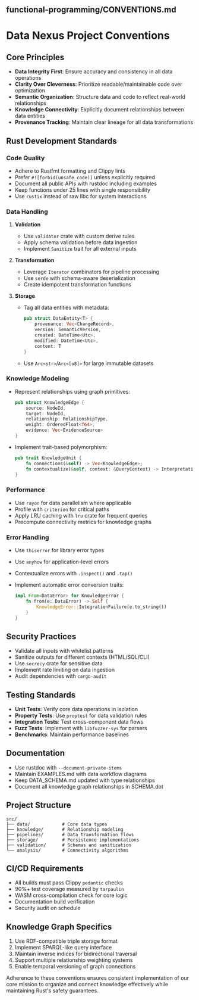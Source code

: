 functional-programming/CONVENTIONS.md
---

# Data Nexus Project Conventions

## Core Principles

- **Data Integrity First**: Ensure accuracy and consistency in all data operations
- **Clarity Over Cleverness**: Prioritize readable/maintainable code over optimization
- **Semantic Organization**: Structure data and code to reflect real-world relationships
- **Knowledge Connectivity**: Explicitly document relationships between data entities
- **Provenance Tracking**: Maintain clear lineage for all data transformations

## Rust Development Standards

### Code Quality

- Adhere to Rustfmt formatting and Clippy lints
- Prefer `#![forbid(unsafe_code)]` unless explicitly required
- Document all public APIs with rustdoc including examples
- Keep functions under 25 lines with single responsibility
- Use `rustix` instead of raw libc for system interactions

### Data Handling

1. **Validation**
   - Use `validator` crate with custom derive rules
   - Apply schema validation before data ingestion
   - Implement `Sanitize` trait for all external inputs

2. **Transformation**
   - Leverage `Iterator` combinators for pipeline processing
   - Use `serde` with schema-aware deserialization
   - Create idempotent transformation functions

3. **Storage**
   - Tag all data entities with metadata:

     ```rust
     pub struct DataEntity<T> {
         provenance: Vec<ChangeRecord>,
         version: SemanticVersion,
         created: DateTime<Utc>,
         modified: DateTime<Utc>,
         content: T
     }
     ```

   - Use `Arc<str>`/`Arc<[u8]>` for large immutable datasets

### Knowledge Modeling

- Represent relationships using graph primitives:

  ```rust
  pub struct KnowledgeEdge {
      source: NodeId,
      target: NodeId,
      relationship: RelationshipType,
      weight: OrderedFloat<f64>,
      evidence: Vec<EvidenceSource>
  }
  ```

- Implement trait-based polymorphism:

  ```rust
  pub trait KnowledgeUnit {
      fn connections(&self) -> Vec<KnowledgeEdge>;
      fn contextualize(&self, context: &QueryContext) -> Interpretation;
  }
  ```

### Performance

- Use `rayon` for data parallelism where applicable
- Profile with `criterion` for critical paths
- Apply LRU caching with `lru` crate for frequent queries
- Precompute connectivity metrics for knowledge graphs

### Error Handling

- Use `thiserror` for library error types
- Use `anyhow` for application-level errors
- Contextualize errors with `.inspect()` and `.tap()`
- Implement automatic error conversion traits:

  ```rust
  impl From<DataError> for KnowledgeError {
      fn from(e: DataError) -> Self {
          KnowledgeError::IntegrationFailure(e.to_string())
      }
  }
  ```

## Security Practices

- Validate all inputs with whitelist patterns
- Sanitize outputs for different contexts (HTML/SQL/CLI)
- Use `secrecy` crate for sensitive data
- Implement rate limiting on data ingestion
- Audit dependencies with `cargo-audit`

## Testing Standards

- **Unit Tests**: Verify core data operations in isolation
- **Property Tests**: Use `proptest` for data validation rules
- **Integration Tests**: Test cross-component data flows
- **Fuzz Tests**: Implement with `libfuzzer-sys` for parsers
- **Benchmarks**: Maintain performance baselines

## Documentation

- Use rustdoc with `--document-private-items`
- Maintain EXAMPLES.md with data workflow diagrams
- Keep DATA_SCHEMA.md updated with type relationships
- Document all knowledge graph relationships in SCHEMA.dot

## Project Structure

```
src/
├── data/            # Core data types
├── knowledge/       # Relationship modeling
├── pipelines/       # Data transformation flows
├── storage/         # Persistence implementations
├── validation/      # Schemas and sanitization
└── analysis/        # Connectivity algorithms
```

## CI/CD Requirements

- All builds must pass Clippy `pedantic` checks
- 90%+ test coverage measured by `tarpaulin`
- WASM cross-compilation check for core logic
- Documentation build verification
- Security audit on schedule

## Knowledge Graph Specifics

1. Use RDF-compatible triple storage format
2. Implement SPARQL-like query interface
3. Maintain inverse indices for bidirectional traversal
4. Support multiple relationship weighting systems
5. Enable temporal versioning of graph connections

Adherence to these conventions ensures consistent implementation of our core mission to organize and connect knowledge effectively while maintaining Rust's safety guarantees.
